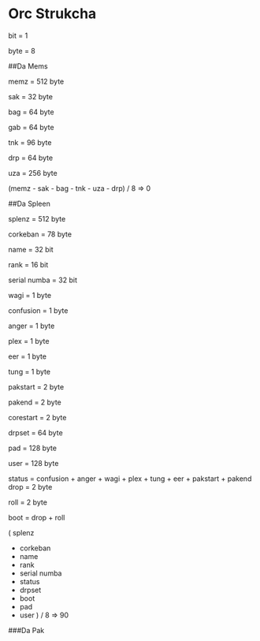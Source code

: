 Orc Strukcha
==

bit = 1

byte = 8


##Da Mems


memz = 512 byte

sak = 32 byte

bag = 64 byte

gab = 64 byte

tnk = 96 byte

drp = 64 byte

uza = 256 byte

(memz - sak - bag - tnk - uza - drp) / 8 => 0

##Da Spleen

splenz = 512 byte

corkeban = 78 byte

name = 32 bit

rank = 16 bit

serial numba = 32 bit 

wagi = 1 byte

confusion = 1 byte

anger = 1 byte

plex = 1 byte

eer = 1 byte

tung = 1 byte

pakstart = 2 byte

pakend = 2 byte

corestart = 2 byte

drpset = 64 byte

pad = 128 byte

user = 128 byte

status = confusion 
         + anger
         + wagi
         + plex 
         + tung 
         + eer
         + pakstart 
         + pakend
drop = 2 byte

roll = 2 byte

boot = drop + roll

( splenz  
  - corkeban 
  - name  
  - rank  
  - serial numba 
  - status  
  - drpset
  - boot
  - pad
  - user ) / 8 => 90

###Da Pak





